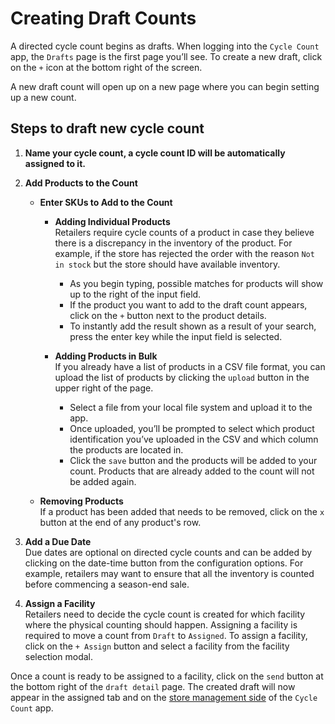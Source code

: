 # Creating Draft Counts

A directed cycle count begins as drafts. When logging into the `Cycle Count` app, the `Drafts` page is the first page you’ll see. To create a new draft, click on the `+` icon at the bottom right of the screen.

A new draft count will open up on a new page where you can begin setting up a new count.

## Steps to draft new cycle count

1. **Name your cycle count, a cycle count ID will be automatically assigned to it.**

2. **Add Products to the Count**
   - **Enter SKUs to Add to the Count**
     - **Adding Individual Products**  
       Retailers require cycle counts of a product in case they believe there is a discrepancy in the inventory of the product. For example, if the store has rejected the order with the reason `Not in stock` but the store should have available inventory.
       - As you begin typing, possible matches for products will show up to the right of the input field.
       - If the product you want to add to the draft count appears, click on the `+` button next to the product details.
       - To instantly add the result shown as a result of your search, press the enter key while the input field is selected.

     - **Adding Products in Bulk**  
       If you already have a list of products in a CSV file format, you can upload the list of products by clicking the `upload` button in the upper right of the page.
       - Select a file from your local file system and upload it to the app.
       - Once uploaded, you’ll be prompted to select which product identification you’ve uploaded in the CSV and which column the products are located in.
       - Click the `save` button and the products will be added to your count. Products that are already added to the count will not be added again.

   - **Removing Products**  
     If a product has been added that needs to be removed, click on the `x` button at the end of any product's row.

3. **Add a Due Date**  
   Due dates are optional on directed cycle counts and can be added by clicking on the date-time button from the configuration options. For example, retailers may want to ensure that all the inventory is counted before commencing a season-end sale.

4. **Assign a Facility**  
  Retailers need to decide the cycle count is created for which facility where the physical counting should happen. Assigning a facility is required to move a count from `Draft` to `Assigned`. To assign a facility, click on the `+ Assign` button and select a facility from the facility selection modal.

Once a count is ready to be assigned to a facility, click on the `send` button at the bottom right of the `draft detail` page. The created draft will now appear in the assigned tab and on the [store management side](./../../../store-operations/inventory-count/directed-cycle-count.md) of the `Cycle Count` app.
